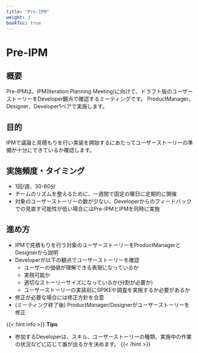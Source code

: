 ```yaml
---
title: "Pre-IPM"
weight: 3
bookToc: true
---
```


# Pre-IPM

## 概要
Pre-IPMは、IPM(Iteration Planning Meeting)に向けて、ドラフト版のユーザーストーリーをDeveloper観点で確認するミーティングです。
ProductManager、Designer、Developer1ペアで実施します。

## 目的
IPMで議論と見積もりを行い実装を開始するにあたってユーザーストーリーの準備が十分にできているか確認します。

## 実施頻度・タイミング
- 1回/週、30-60分
- チームのリズムを整えるために、一週間で固定の曜日に定期的に開催
- 対象のユーザーストーリーの数が少ない、Developerからのフィードバックでの見直す可能性が低い場合にはPre-IPMとIPMを同時に実施

## 進め方
- IPMで見積もりを行う対象のユーザーストーリーをProductManagerとDesignerから説明
- Developerが以下の観点でユーザーストーリーを確認
  - ユーザーの価値が理解できる表現になっているか
  - 実現可能か
  - 適切なストーリーサイズになっているか(分割が必要か)
  - ユーザーストーリーの実装前にSPIKEや調査を実施するか必要があるか
- 修正が必要な場合には修正方針を合意
- (ミーティング終了後) ProductManager/Designerがユーザーストーリーを修正

{{< hint info >}}
**Tips**
- 参加するDeveloperは、スキル、ユーザーストーリーの種類、実施中の作業の状況などに応じて誰が出るかを決めます。
{{< /hint >}}
